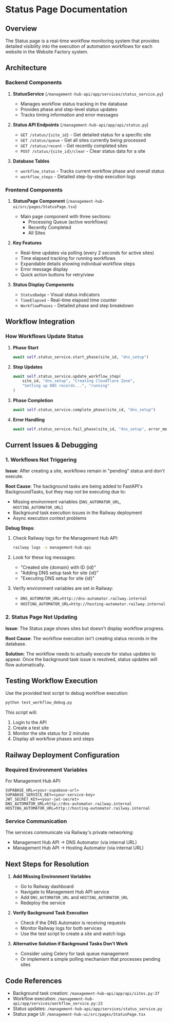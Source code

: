 # Status Page Documentation

## Overview
The Status page is a real-time workflow monitoring system that provides detailed visibility into the execution of automation workflows for each website in the Website Factory system.

## Architecture

### Backend Components

1. **StatusService** (`/management-hub-api/app/services/status_service.py`)
   - Manages workflow status tracking in the database
   - Provides phase and step-level status updates
   - Tracks timing information and error messages

2. **Status API Endpoints** (`/management-hub-api/app/api/status.py`)
   - `GET /status/{site_id}` - Get detailed status for a specific site
   - `GET /status/queue` - Get all sites currently being processed
   - `GET /status/recent` - Get recently completed sites
   - `POST /status/{site_id}/clear` - Clear status data for a site

3. **Database Tables**
   - `workflow_status` - Tracks current workflow phase and overall status
   - `workflow_steps` - Detailed step-by-step execution logs

### Frontend Components

1. **StatusPage Component** (`/management-hub-ui/src/pages/StatusPage.tsx`)
   - Main page component with three sections:
     - Processing Queue (active workflows)
     - Recently Completed
     - All Sites

2. **Key Features**
   - Real-time updates via polling (every 2 seconds for active sites)
   - Time elapsed tracking for running workflows
   - Expandable details showing individual workflow steps
   - Error message display
   - Quick action buttons for retry/view

3. **Status Display Components**
   - `StatusBadge` - Visual status indicators
   - `TimeElapsed` - Real-time elapsed time counter
   - `WorkflowPhases` - Detailed phase and step breakdown

## Workflow Integration

### How Workflows Update Status

1. **Phase Start**
   ```python
   await self.status_service.start_phase(site_id, "dns_setup")
   ```

2. **Step Updates**
   ```python
   await self.status_service.update_workflow_step(
       site_id, "dns_setup", "Creating Cloudflare Zone",
       "Setting up DNS records...", "running"
   )
   ```

3. **Phase Completion**
   ```python
   await self.status_service.complete_phase(site_id, "dns_setup")
   ```

4. **Error Handling**
   ```python
   await self.status_service.fail_phase(site_id, "dns_setup", error_message)
   ```

## Current Issues & Debugging

### 1. Workflows Not Triggering

**Issue**: After creating a site, workflows remain in "pending" status and don't execute.

**Root Cause**: The background tasks are being added to FastAPI's BackgroundTasks, but they may not be executing due to:
- Missing environment variables (`DNS_AUTOMATOR_URL`, `HOSTING_AUTOMATOR_URL`)
- Background task execution issues in the Railway deployment
- Async execution context problems

**Debug Steps**:
1. Check Railway logs for the Management Hub API:
   ```bash
   railway logs -s management-hub-api
   ```

2. Look for these log messages:
   - "Created site {domain} with ID {id}"
   - "Adding DNS setup task for site {id}"
   - "Executing DNS setup for site {id}"

3. Verify environment variables are set in Railway:
   - `DNS_AUTOMATOR_URL=http://dns-automator.railway.internal`
   - `HOSTING_AUTOMATOR_URL=http://hosting-automator.railway.internal`

### 2. Status Page Not Updating

**Issue**: The Status page shows sites but doesn't display workflow progress.

**Root Cause**: The workflow execution isn't creating status records in the database.

**Solution**: The workflow needs to actually execute for status updates to appear. Once the background task issue is resolved, status updates will flow automatically.

## Testing Workflow Execution

Use the provided test script to debug workflow execution:

```bash
python test_workflow_debug.py
```

This script will:
1. Login to the API
2. Create a test site
3. Monitor the site status for 2 minutes
4. Display all workflow phases and steps

## Railway Deployment Configuration

### Required Environment Variables

For Management Hub API:
```
SUPABASE_URL=<your-supabase-url>
SUPABASE_SERVICE_KEY=<your-service-key>
JWT_SECRET_KEY=<your-jwt-secret>
DNS_AUTOMATOR_URL=http://dns-automator.railway.internal
HOSTING_AUTOMATOR_URL=http://hosting-automator.railway.internal
```

### Service Communication

The services communicate via Railway's private networking:
- Management Hub API → DNS Automator (via internal URL)
- Management Hub API → Hosting Automator (via internal URL)

## Next Steps for Resolution

1. **Add Missing Environment Variables**
   - Go to Railway dashboard
   - Navigate to Management Hub API service
   - Add `DNS_AUTOMATOR_URL` and `HOSTING_AUTOMATOR_URL`
   - Redeploy the service

2. **Verify Background Task Execution**
   - Check if the DNS Automator is receiving requests
   - Monitor Railway logs for both services
   - Use the test script to create a site and watch logs

3. **Alternative Solution if Background Tasks Don't Work**
   - Consider using Celery for task queue management
   - Or implement a simple polling mechanism that processes pending sites

## Code References

- Background task creation: `/management-hub-api/app/api/sites.py:37`
- Workflow execution: `/management-hub-api/app/services/workflow_service.py:23`
- Status updates: `/management-hub-api/app/services/status_service.py`
- Status page UI: `/management-hub-ui/src/pages/StatusPage.tsx`